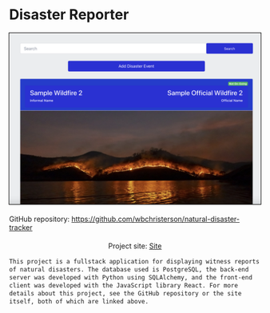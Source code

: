 # Disaster Reporter

<div style="display: flex; flex-direction: column; align-items: center">
    <img alt="A sample screenshot of the site, including a listed disaster." width="600" src="../assets/Disaster-Reporter-imgs/usage-page.png" style="border: 1px solid #000000;">
    <div style="margin-top: 20px">
        GitHub repository: <a target="\_blank" href="https://github.com/wbchristerson/natural-disaster-tracker">https://github.com/wbchristerson/natural-disaster-tracker</a>
    </div>
    <div style="margin-top: 20px">
        Project site: <a target="\_blank" href="https://sample-will.herokuapp.com/#/dashboard">Site</a>
    </div>

    This project is a fullstack application for displaying witness reports of natural disasters. The database used is PostgreSQL, the back-end server was developed with Python using SQLAlchemy, and the front-end client was developed with the JavaScript library React. For more details about this project, see the GitHub repository or the site itself, both of which are linked above.
</div>